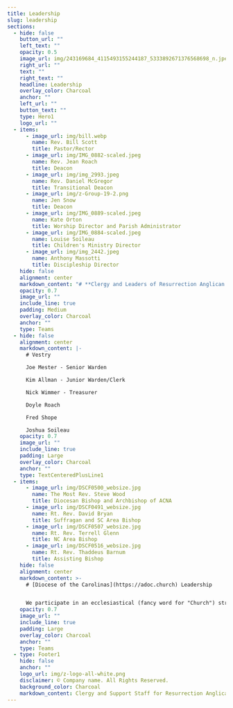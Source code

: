 ```yaml
---
title: Leadership
slug: leadership
sections:
  - hide: false
    button_url: ""
    left_text: ""
    opacity: 0.5
    image_url: img/243169684_4115493155244187_5333892671376568698_n.jpeg
    right_url: ""
    text: ""
    right_text: ""
    headline: Leadership
    overlay_color: Charcoal
    anchor: ""
    left_url: ""
    button_text: ""
    type: Hero1
    logo_url: ""
  - items:
      - image_url: img/bill.webp
        name: Rev. Bill Scott
        title: Pastor/Rector
      - image_url: img/IMG_0882-scaled.jpeg
        name: Rev. Jean Roach
        title: Deacon
      - image_url: img/img_2993.jpeg
        name: Rev. Daniel McGregor
        title: Transitional Deacon
      - image_url: img/z-Group-19-2.png
        name: Jen Snow
        title: Deacon
      - image_url: img/IMG_0889-scaled.jpeg
        name: Kate Orton
        title: Worship Director and Parish Administrator
      - image_url: img/IMG_0884-scaled.jpeg
        name: Louise Soileau
        title: Children's Ministry Director
      - image_url: img/img_2442.jpeg
        name: Anthony Massotti
        title: Discipleship Director
    hide: false
    alignment: center
    markdown_content: "# **Clergy and Leaders of Resurrection Anglican Church**"
    opacity: 0.7
    image_url: ""
    include_line: true
    padding: Medium
    overlay_color: Charcoal
    anchor: ""
    type: Teams
  - hide: false
    alignment: center
    markdown_content: |-
      # Vestry

      Joe Mester - Senior Warden

      Kim Allman - Junior Warden/Clerk

      Nick Wimmer - Treasurer

      Doyle Roach

      Fred Shope

      Joshua Soileau
    opacity: 0.7
    image_url: ""
    include_line: true
    padding: Large
    overlay_color: Charcoal
    anchor: ""
    type: TextCenteredPlusLine1
  - items:
      - image_url: img/DSCF0500_websize.jpg
        name: The Most Rev. Steve Wood
        title: Diocesan Bishop and Archbishop of ACNA
      - image_url: img/DSCF0491_websize.jpg
        name: Rt. Rev. David Bryan
        title: Suffragan and SC Area Bishop
      - image_url: img/DSCF0507_websize.jpg
        name: Rt. Rev. Terrell Glenn
        title: NC Area Bishop
      - image_url: img/DSCF0516_websize.jpg
        name: Rt. Rev. Thaddeus Barnum
        title: Assisting Bishop
    hide: false
    alignment: center
    markdown_content: >-
      # [Diocese of the Carolinas](https://adoc.church) Leadership


      We participate in an ecclesiastical (fancy word for "Church") structure where we have Bishops and others that we look to for guidance and support.
    opacity: 0.7
    image_url: ""
    include_line: true
    padding: Large
    overlay_color: Charcoal
    anchor: ""
    type: Teams
  - type: Footer1
    hide: false
    anchor: ""
    logo_url: img/z-logo-all-white.png
    disclaimer: © Company name. All Rights Reserved.
    background_color: Charcoal
    markdown_content: Clergy and Support Staff for Resurrection Anglican Church
---
```

